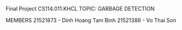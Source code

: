 Final Project CS114.011.KHCL
TOPIC: GARBAGE DETECTION

MEMBERS
21521873 - Dinh Hoang Tam Binh
21521388 - Vo Thai Son
